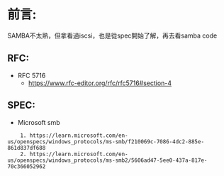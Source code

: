 # 前言:
SAMBA不太熟，但拿看過iscsi，也是從spec開始了解，再去看samba code

## RFC:
- RFC 5716
	- https://www.rfc-editor.org/rfc/rfc5716#section-4

## SPEC:
- Microsoft smb
```
	1. https://learn.microsoft.com/en-us/openspecs/windows_protocols/ms-smb/f210069c-7086-4dc2-885e-861d837df688
	2. https://learn.microsoft.com/en-us/openspecs/windows_protocols/ms-smb2/5606ad47-5ee0-437a-817e-70c366052962
```